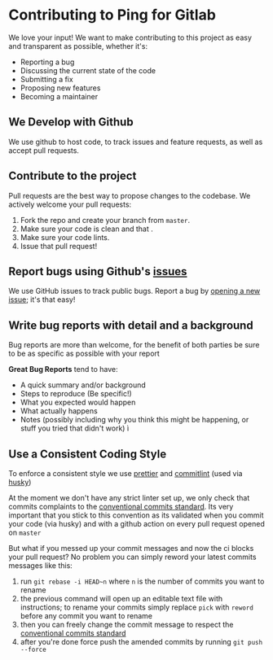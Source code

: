 # Contributing to Ping for Gitlab

We love your input! We want to make contributing to this project as easy and transparent as possible, whether it's:

- Reporting a bug
- Discussing the current state of the code
- Submitting a fix
- Proposing new features
- Becoming a maintainer

## We Develop with Github

We use github to host code, to track issues and feature requests, as well as accept pull requests.

## Contribute to the project

Pull requests are the best way to propose changes to the codebase. We actively welcome your pull requests:

1. Fork the repo and create your branch from `master`.
2. Make sure your code is clean and that .
3. Make sure your code lints.
4. Issue that pull request!

## Report bugs using Github's [issues](https://github.com/zaniluca/ping-4-gitlab/issues)

We use GitHub issues to track public bugs. Report a bug by [opening a new issue](https://github.com/zaniluca/ping-4-gitlab/issues/new?assignees=zaniluca&labels=bug&template=bug.md&title=Bug%3A+); it's that easy!

## Write bug reports with detail and a background

Bug reports are more than welcome, for the benefit of both parties be sure to be as specific as possible with your report

**Great Bug Reports** tend to have:

- A quick summary and/or background
- Steps to reproduce (Be specific!)
- What you expected would happen
- What actually happens
- Notes (possibly including why you think this might be happening, or stuff you tried that didn't work)
  ì

## Use a Consistent Coding Style

To enforce a consistent style we use [prettier](https://prettier.io/) and [commitlint](https://commitlint.js.org/#/) (used via [husky](https://typicode.github.io/husky/#/))

At the moment we don't have any strict linter set up, we only check that commits complaints to the [conventional commits standard](https://www.conventionalcommits.org/en/v1.0.0/). Its very important that you stick to this convention as its validated when you commit your code (via husky) and with a github action on every pull request opened on `master`

But what if you messed up your commit messages and now the ci blocks your pull request? No problem you can simply reword your latest commits messages like this:

1. run `git rebase -i HEAD~n` where `n` is the number of commits you want to rename
2. the previous command will open up an editable text file with instructions; to rename your commits simply replace `pick` with `reword` before any commit you want to rename
3. then you can freely change the commit message to respect the [conventional commits standard](https://www.conventionalcommits.org/en/v1.0.0/)
4. after you're done force push the amended commits by running `git push --force`
